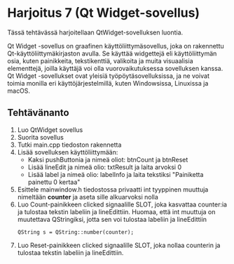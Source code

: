 # Harjoitus 7 (Qt Widget-sovellus)

Tässä tehtävässä harjoitellaan QtWidget-sovelluksen luontia.

Qt Widget -sovellus on graafinen käyttöliittymäsovellus, joka on rakennettu Qt-käyttöliittymäkirjaston avulla. 
Se käyttää widgettejä eli käyttöliittymän osia, kuten painikkeita, tekstikenttiä, valikoita ja muita visuaalisia elementtejä, 
joilla käyttäjä voi olla vuorovaikutuksessa sovelluksen kanssa. Qt Widget -sovellukset ovat yleisiä työpöytäsovelluksissa, 
ja ne voivat toimia monilla eri käyttöjärjestelmillä, kuten Windowsissa, Linuxissa ja macOS.

## Tehtävänanto

1. Luo QtWidget sovellus
2. Suorita sovellus
3. Tutki main.cpp tiedoston rakennetta
4. Lisää sovelluksen käyttöliittymään:
    - Kaksi pushButtonia ja nimeä oliot: btnCount ja btnReset
    - Lisää lineEdit ja nimeä olio: txtResult ja laita arvoksi 0
    - Lisää label ja nimeä olio: labelInfo ja laita tekstiksi "Painiketta painettu 0 kertaa"
5. Esittele mainwindow.h tiedostossa privaatti int tyyppinen muuttuja nimeltään **counter** ja aseta sille alkuarvoksi nolla
6. Luo Count-painikkeen clicked signaalille SLOT, joka kasvattaa counter:ia ja tulostaa tekstin labeliin ja lineEdittiin. Huomaa, että int muuttuja on muutettava QStringiksi, jotta sen voi tulostaa labeliin ja lineEdittiin
    ```
    QString s = QString::number(counter);
    ```
7. Luo Reset-painikkeen clicked signaalille SLOT, joka nollaa counterin ja tulostaa tekstin labeliin ja lineEdittiin.
